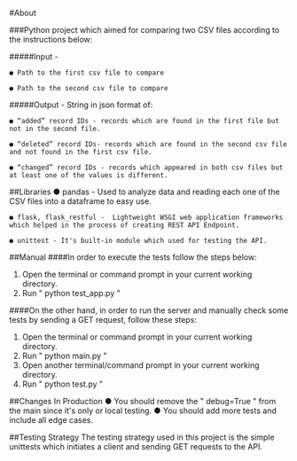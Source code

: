 #About

###Python project which aimed for comparing two CSV files according to the instructions below:

#####Input -

    ● Path to the first csv file to compare

    ● Path to the second csv file to compare

#####Output - String in json format of:

    ● “added” record IDs - records which are found in the first file but not in the second file.

    ● “deleted” record IDs- records which are found in the second csv file and not found in the first csv file.

    ● “changed” record IDs - records which appeared in both csv files but at least one of the values is different.


##Libraries
    ● pandas - Used to analyze data and reading each one of the CSV files into a dataframe to easy use.

    ● flask, flask_restful -  Lightweight WSGI web application frameworks which helped in the process of creating REST API Endpoint. 

    ● unittest - It's built-in module which used for testing the API.

##Manual
####In order to execute the tests follow the steps below:
      
1. Open the terminal or command prompt in your current working directory.
2. Run " python test_app.py "

####On the other hand, in order to run the server and manually check some tests by sending a GET request, follow these steps:
1. Open the terminal or command prompt in your current working directory.
2. Run " python main.py "
3. Open another terminal/command prompt in your current working directory.
4. Run " python test.py "


##Changes In Production
    ●  You should remove the " debug=True " from the main since it's only or local testing.
    ●  You should add more tests and include all edge cases.

##Testing Strategy
The testing strategy used in this project is the simple unittests which initiates a client and sending GET requests to the API.